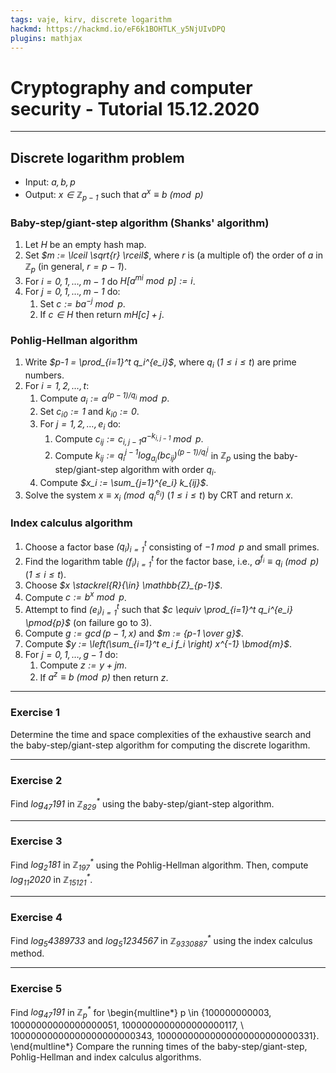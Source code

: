 ```yaml
---
tags: vaje, kirv, discrete logarithm
hackmd: https://hackmd.io/eF6k1BOHTLK_y5NjUIvDPQ
plugins: mathjax
---
```

# Cryptography and computer security - Tutorial 15.12.2020

---

## Discrete logarithm problem

* Input: <i>$a, b, p$</i>
* Output: <i>$x \in \mathbb{Z}_{p-1}$</i> such that <i>$a^x \equiv b \pmod{p}$</i>

### Baby-step/giant-step algorithm (Shanks' algorithm)

1. Let <i>$H$</i> be an empty hash map.
2. Set <i>$m := \lceil \sqrt{r} \rceil$</i>, where <i>$r$</i> is (a multiple of) the order of <i>$a$</i> in <i>$\mathbb{Z}_p$</i> (in general, <i>$r = p-1$</i>).
3. For <i>$i = 0, 1, \dots, m-1$</i> do <i>$H[a^{mi} \bmod{p}] := i$</i>.
4. For <i>$j = 0, 1, \dots, m-1$</i> do:
   1. Set <i>$c := ba^{-j} \bmod{p}$</i>.
   2. If <i>$c \in H$</i> then return <i>$m H[c] + j$</i>.

### Pohlig-Hellman algorithm

1. Write <i>$p-1 = \prod_{i=1}^t q_i^{e_i}$</i>, where <i>$q_i$</i> (<i>$1 \le i \le t$</i>) are prime numbers.
2. For <i>$i = 1, 2, \dots, t$</i>:
   1. Compute <i>$a_i := a^{(p-1)/q_i} \bmod{p}$</i>.
   2. Set <i>$c_{i0} := 1$</i> and <i>$k_{i0} := 0$</i>.
   3. For <i>$j = 1, 2, \dots, e_i$</i> do:
      1. Compute <i>$c_{ij} := c_{i,j-1} a^{-k_{i,j-1}} \bmod{p}$</i>.
      2. Compute <i>$k_{ij} := q_i^{j-1} \log_{a_i} (b c_{ij})^{(p-1)/q_i^j}$</i> in <i>$\mathbb{Z}_p$</i> using the baby-step/giant-step algorithm with order <i>$q_i$</i>.
   4. Compute <i>$x_i := \sum_{j=1}^{e_i} k_{ij}$</i>.
3. Solve the system <i>$x \equiv x_i \pmod{q_i^{e_i}}$</i> (<i>$1 \le i \le t$</i>) by CRT and return <i>$x$</i>.

### Index calculus algorithm

1. Choose a factor base <i>$(q_i)_{i=1}^t$</i> consisting of <i>$-1 \bmod{p}$</i> and small primes.
2. Find the logarithm table <i>$(f_i)_{i=1}^t$</i> for the factor base, i.e., <i>$a^{f_i} \equiv q_i \pmod{p}$</i> (<i>$1 \le i \le t$</i>).
3. Choose <i>$x \stackrel{R}{\in} \mathbb{Z}_{p-1}$</i>.
4. Compute <i>$c := b^x \bmod{p}$</i>.
5. Attempt to find <i>$(e_i)_{i=1}^t$</i> such that <i>$c \equiv \prod_{i=1}^t q_i^{e_i} \pmod{p}$</i> (on failure go to 3).
6. Compute <i>$g := \gcd(p-1, x)$</i> and <i>$m := {p-1 \over g}$</i>.
7. Compute <i>$y := \left(\sum_{i=1}^t e_i f_i \right) x^{-1} \bmod{m}$</i>.
8. For <i>$j = 0, 1, \dots, g-1$</i> do:
   1. Compute <i>$z := y + jm$</i>.
   2. If <i>$a^z \equiv b \pmod{p}$</i> then return <i>$z$</i>.

---

### Exercise 1

Determine the time and space complexities of the exhaustive search and the baby-step/giant-step algorithm for computing the discrete logarithm.

---

### Exercise 2

Find <i>$\log_{47} 191$</i> in <i>$\mathbb{Z}^*_{829}$</i> using the baby-step/giant-step algorithm.

---

### Exercise 3

Find <i>$\log_2 181$</i> in <i>$\mathbb{Z}^*_{197}$</i> using the Pohlig-Hellman algorithm. Then, compute <i>$\log_{11} 2020$</i> in <i>$\mathbb{Z}^*_{15121}$</i>.

---

### Exercise 4

Find <i>$\log_5 4389733$</i> and <i>$\log_5 1234567$</i> in <i>$\mathbb{Z}^*_{9330887}$</i> using the index calculus method.

---

### Exercise 5

Find <i>$\log_{47} 191$</i> in <i>$\mathbb{Z}^*_p$</i> for
\begin{multline*}
p \in \{100000000003, 10000000000000000051, 1000000000000000000117, \\
10000000000000000000000343, 10000000000000000000000000331\}.
\end{multline*}
Compare the running times of the baby-step/giant-step, Pohlig-Hellman and index calculus algorithms.

